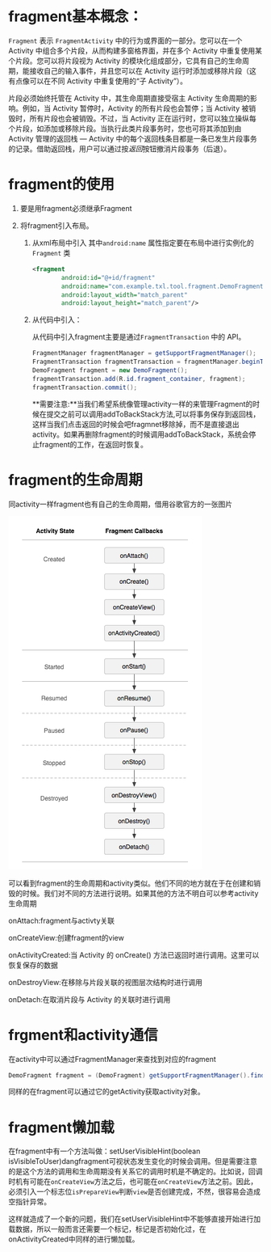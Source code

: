 # fragment基本概念：

`Fragment` 表示 `FragmentActivity` 中的行为或界面的一部分。您可以在一个 Activity 中组合多个片段，从而构建多窗格界面，并在多个 Activity 中重复使用某个片段。您可以将片段视为 Activity 的模块化组成部分，它具有自己的生命周期，能接收自己的输入事件，并且您可以在 Activity 运行时添加或移除片段（这有点像可以在不同 Activity 中重复使用的“子 Activity”）。

片段必须始终托管在 Activity 中，其生命周期直接受宿主 Activity 生命周期的影响。例如，当 Activity 暂停时，Activity 的所有片段也会暂停；当 Activity 被销毁时，所有片段也会被销毁。不过，当 Activity 正在运行时，您可以独立操纵每个片段，如添加或移除片段。当执行此类片段事务时，您也可将其添加到由 Activity 管理的返回栈 — Activity 中的每个返回栈条目都是一条已发生片段事务的记录。借助返回栈，用户可以通过按*返回*按钮撤消片段事务（后退）。

# fragment的使用

1. 要是用fragment必须继承Fragment

2. 将fragment引入布局。

   1. 从xml布局中引入  其中`android:name` 属性指定要在布局中进行实例化的 `Fragment` 类

      ```xml
      <fragment
              android:id="@+id/fragment"
              android:name="com.example.txl.tool.fragment.DemoFragment"
              android:layout_width="match_parent"
              android:layout_height="match_parent"/>
      ```

   2. 从代码中引入：

      从代码中引入fragment主要是通过`FragmentTransaction` 中的 API。

      ```java
      FragmentManager fragmentManager = getSupportFragmentManager();
      FragmentTransaction fragmentTransaction = fragmentManager.beginTransaction();
      DemoFragment fragment = new DemoFragment();
      fragmentTransaction.add(R.id.fragment_container, fragment);
      fragmentTransaction.commit();
      ```

      **需要注意:**当我们希望系统像管理activity一样的来管理Fragment的时候在提交之前可以调用addToBackStack方法,可以将事务保存到返回栈，这样当我们点击返回的时候会吧fragmnet移除掉，而不是直接退出activity。如果再删除fragment的时候调用addToBackStack，系统会停止fragment的工作，在返回时恢复。



# fragment的生命周期

同activity一样fragment也有自己的生命周期，借用谷歌官方的一张图片

![1567904073313](./fragment生命周期.png)

可以看到fragment的生命周期和activity类似。他们不同的地方就在于在创建和销毁的时候。我们对不同的方法进行说明。如果其他的方法不明白可以参考activity生命周期

onAttach:fragment与activty关联

onCreateView:创建fragment的view

onActivityCreated:当 Activity 的 onCreate() 方法已返回时进行调用。这里可以恢复保存的数据

onDestroyView:在移除与片段关联的视图层次结构时进行调用

onDetach:在取消片段与 Activity 的关联时进行调用



# frgment和activity通信

在activity中可以通过FragmentManager来查找到对应的fragment

```java
DemoFragment fragment = (DemoFragment) getSupportFragmentManager().findFragmentById(R.id.example_fragment);
```

同样的在fragment可以通过它的getActivity获取activity对象。

# fragment懒加载

在fragment中有一个方法叫做：setUserVisibleHint(boolean isVisibleToUser)dangfragment可视状态发生变化的时候会调用。但是需要注意的是这个方法的调用和生命周期没有关系它的调用时机是不确定的。比如说，回调时机有可能在`onCreateView`方法之后，也可能在`onCreateView`方法之前。因此，必须引入一个标志位`isPrepareView`判断`view`是否创建完成，不然，很容易会造成空指针异常。

这样就造成了一个新的问题，我们在setUserVisibleHint中不能够直接开始进行加载数据，所以一般而言还需要一个标记，标记是否初始化过，在onActivityCreated中同样的进行懒加载。

